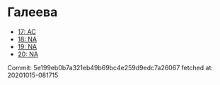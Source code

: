 # Галеева
- [17: AC](17.md)
- [18: NA](18.md)
- [19: NA](19.md)
- [20: NA](20.md)

Commit: 5e199eb0b7a321eb49b69bc4e259d9edc7a26067
 fetched at: 20201015-081715
